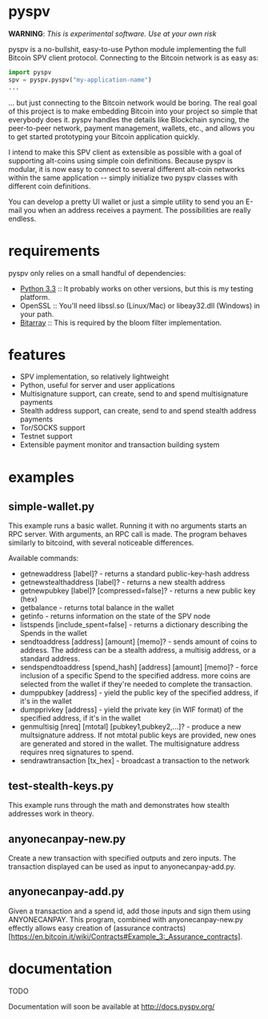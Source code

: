pyspv
=====

__WARNING__: *This is experimental software. Use at your own risk*

pyspv is a no-bullshit, easy-to-use Python module implementing the full Bitcoin
SPV client protocol.  Connecting to the Bitcoin network is as easy as:

```python
import pyspv
spv = pyspv.pyspv("my-application-name")
...
```

... but just connecting to the Bitcoin network would be boring.  The real goal
of this project is to make embedding Bitcoin into your project so simple that
everybody does it.  pyspv handles the details like Blockchain syncing, the
peer-to-peer network, payment management, wallets, etc., and allows you to get
started prototyping your Bitcoin application quickly.

I intend to make this SPV client as extensible as possible with a goal of
supporting alt-coins using simple coin definitions.  Because pyspv is modular,
it is now easy to connect to several different alt-coin networks within the
same application -- simply initialize two pyspv classes with different coin
definitions.

You can develop a pretty UI wallet or just a simple utility to send you an
E-mail you when an address receives a payment. The possibilities are really
endless.

requirements
============

pyspv only relies on a small handful of dependencies:

* [Python 3.3](http://www.python.org/) :: It probably works on other versions, but this is my testing platform.
* OpenSSL :: You'll need libssl.so (Linux/Mac) or libeay32.dll (Windows) in your path.
* [Bitarray](https://pypi.python.org/pypi/bitarray/) :: This is required by the bloom filter implementation.

features
========

* SPV implementation, so relatively lightweight
* Python, useful for server and user applications
* Multisignature support, can create, send to and spend multisignature payments
* Stealth address support, can create, send to and spend stealth address payments
* Tor/SOCKS support
* Testnet support
* Extensible payment monitor and transaction building system

examples
========

simple-wallet.py
----------------

This example runs a basic wallet.  Running it with no arguments starts an RPC
server.  With arguments, an RPC call is made.  The program behaves similarly to
bitcoind, with several noticeable differences.

Available commands:

* getnewaddress \[label\]? - returns a standard public-key-hash address
* getnewstealthaddress \[label\]? - returns a new stealth address
* getnewpubkey \[label\]? \[compressed=false\]? - returns a new public key (hex)
* getbalance - returns total balance in the wallet
* getinfo - returns information on the state of the SPV node
* listspends \[include\_spent=false\] - returns a dictionary describing the Spends in the wallet
* sendtoaddress \[address\] \[amount\] \[memo\]? - sends amount of coins to address. The address can be a stealth address, a multisig address, or a standard address.
* sendspendtoaddress \[spend\_hash\] \[address\] \[amount\] \[memo\]? - force inclusion of a specific Spend to the specified address. more coins are selected from the wallet if they're needed to complete the transaction.
* dumppubkey \[address\] - yield the public key of the specified address, if it's in the wallet
* dumpprivkey \[address\] - yield the private key (in WIF format) of the specified address, if it's in the wallet
* genmultisig \[nreq\] \[mtotal\] \[pubkey1,pubkey2,...\]? - produce a new multsignature address. If not mtotal public keys are provided, new ones are generated and stored in the wallet. The multisignature address requires nreq signatures to spend.
* sendrawtransaction \[tx\_hex\] - broadcast a transaction to the network

test-stealth-keys.py
--------------------

This example runs through the math and demonstrates how stealth addresses work in theory.  

anyonecanpay-new.py
-------------------

Create a new transaction with specified outputs and zero inputs.  The transaction displayed can be used as input to anyonecanpay-add.py.

anyonecanpay-add.py
-------------------

Given a transaction and a spend id, add those inputs and sign them using ANYONECANPAY.  This program, combined with anyonecanpay-new.py
effectly allows easy creation of (assurance contracts)[https://en.bitcoin.it/wiki/Contracts#Example_3:_Assurance_contracts].

documentation
=============

TODO

Documentation will soon be available at http://docs.pyspv.org/

